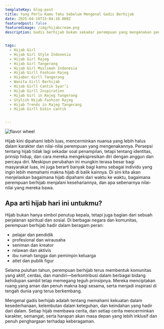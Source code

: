 ```yaml
---
templateKey: blog-post
title: Yang Perlu Kamu Tahu Sebelum Mengenal Gadis Berhijab
date: 2025-04-16T15:04:10.000Z
featuredpost: false
featuredimage: /img/hijabcream.png
description: Gadis berhijab bukan sekadar perempuan yang mengenakan penutup kepala,tapi merepresentasikan nilai, keyakinan, dan pilihan hidup yang kuat. Dalam kehidupan sehari-hari, banyak dari mereka dikenal karena kelembutan sikap dan keteguhan prinsip yang jarang terlihat secara mencolok, namun meninggalkan kesan mendalam. Dalam beberapa dekade terakhir, citra gadis berhijab mulai dikenal lebih luas dan diapresiasi sebagai simbol kekuatan yang dibalut dalam kesederhanaan.


tags:
  - Hijab Girl
  - Hijab Girl Style Indonesia
  - Hijab Girl Rajeg
  - Hijab Girl Tangerang
  - Hijab Girl Muslimah Indonesia
  - Hijab Girll Fashion Rajeg
  - Hijaber Girll Tangerang
  - Wanita Girll Berhijab
  - Hijab Girll Cantik Syar’i
  - Hijab Girll Inspiration
  - Hijab Girl in Rajeg Tangerang
  - Stylish Hijab Fashion Rajeg
  - Hijab Trends in Rajeg Tangerang
  - Hijab Girll bikin cantik


---
```

![flavor wheel](/img/hijabcream.png)

Hijab kini dipahami lebih luas, mencerminkan nuansa yang lebih halus dalam karakter dan nilai-nilai perempuan yang mengenakannya. Persepsi tentang hijab tidak lagi sekadar soal penampilan, tetapi tentang identitas, prinsip hidup, dan cara mereka mengekspresikan diri dengan anggun dan percaya diri.
Meskipun perubahan ini mungkin terasa besar bagi masyarakat luas, ini juga berarti banyak bagi kamu sebagai individu yang ingin lebih memahami makna hijab di balik kainnya. Di sini kita akan menjelaskan bagaimana hijab dipahami dari waktu ke waktu, bagaimana perempuan berhijab menjalani kesehariannya, dan apa sebenarnya nilai-nilai yang mereka bawa.

## Apa arti hijab hari ini untukmu?
Hijab bukan hanya simbol penutup kepala, tetapi juga bagian dari sebuah perjalanan spiritual dan sosial. Di berbagai negara dan komunitas, perempuan berhijab hadir dalam beragam peran:

* pelajar dan pendidik
* profesional dan wirausaha
* seniman dan kreator
* relawan dan aktivis
* ibu rumah tangga dan pemimpin keluarga
* atlet dan publik figur

Selama puluhan tahun, perempuan berhijab terus membentuk komunitas yang aktif, cerdas, dan mandiri—berkontribusi dalam berbagai bidang kehidupan sambil tetap memegang teguh prinsipnya. Mereka menciptakan ruang yang aman dan penuh makna bagi sesama, serta menjadi inspirasi di tengah dunia yang terus berkembang.

Mengenal gadis berhijab adalah tentang memahami kekuatan dalam kesederhanaan, kelembutan dalam keteguhan, dan keindahan yang hadir dari dalam. Setiap hijab membawa cerita, dan setiap cerita mencerminkan karakter, semangat, serta harapan akan masa depan yang lebih inklusif dan penuh penghargaan terhadap keberagaman.
